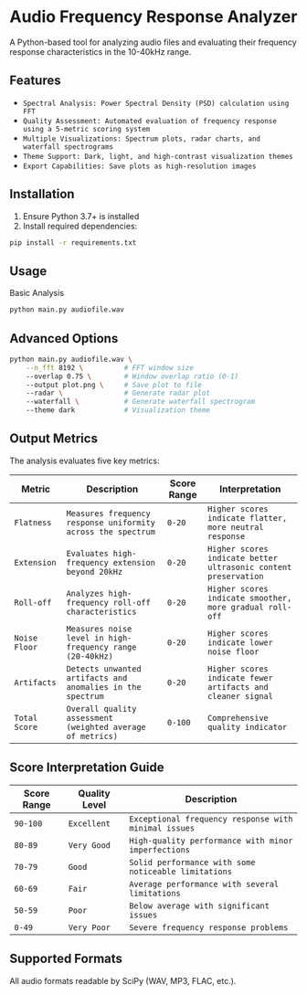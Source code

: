 # Audio Frequency Response Analyzer

A Python-based tool for analyzing audio files and evaluating their frequency
response characteristics in the 10-40kHz range.

## Features

- `Spectral Analysis: Power Spectral Density (PSD) calculation using FFT`
- `Quality Assessment: Automated evaluation of frequency response using a
  5-metric scoring system`
- `Multiple Visualizations: Spectrum plots, radar charts, and waterfall
  spectrograms`
- `Theme Support: Dark, light, and high-contrast visualization themes`
- `Export Capabilities: Save plots as high-resolution images`

## Installation

1.  Ensure Python 3.7+ is installed
2.  Install required dependencies:

```bash
pip install -r requirements.txt
```
## Usage

Basic Analysis

```bash
python main.py audiofile.wav
```
## Advanced Options

```bash
python main.py audiofile.wav \
    --n_fft 8192 \          # FFT window size
    --overlap 0.75 \        # Window overlap ratio (0-1)
    --output plot.png \     # Save plot to file
    --radar \               # Generate radar plot
    --waterfall \           # Generate waterfall spectrogram
    --theme dark            # Visualization theme
```
## Output Metrics

The analysis evaluates five key metrics:


|Metric     |Description                                               |Score Range|Interpretation                                               |
|-----------|----------------------------------------------------------|-----------|-------------------------------------------------------------|
|`Flatness` |`Measures frequency response uniformity across the spectrum`|`0-20`     |`Higher scores indicate flatter, more neutral response`      |
|`Extension`|`Evaluates high-frequency extension beyond 20kHz`         |`0-20`     |`Higher scores indicate better ultrasonic content preservation`|
|`Roll-off` |`Analyzes high-frequency roll-off characteristics`        |`0-20`     |`Higher scores indicate smoother, more gradual roll-off`     |
|`Noise Floor`|`Measures noise level in high-frequency range (20-40kHz)` |`0-20`     |`Higher scores indicate lower noise floor`                   |
|`Artifacts`|`Detects unwanted artifacts and anomalies in the spectrum`|`0-20`     |`Higher scores indicate fewer artifacts and cleaner signal`  |
|`Total Score`|`Overall quality assessment (weighted average of metrics)`|`0-100`    |`Comprehensive quality indicator`                            |

## Score Interpretation Guide


|Score Range|Quality Level|Description                                       |
|-----------|-------------|--------------------------------------------------|
|`90-100`   |`Excellent`  |`Exceptional frequency response with minimal issues`|
|`80-89`    |`Very Good`  |`High-quality performance with minor imperfections`|
|`70-79`    |`Good`       |`Solid performance with some noticeable limitations`|
|`60-69`    |`Fair`       |`Average performance with several limitations`    |
|`50-59`    |`Poor`       |`Below average with significant issues`           |
|`0-49`     |`Very Poor`  |`Severe frequency response problems`              |

## Supported Formats

All audio formats readable by SciPy (WAV, MP3, FLAC, etc.).

